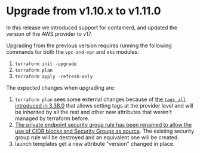 # Upgrade from v1.10.x to v1.11.0

In this release we introduced support for containerd, and updated the version of the AWS provider to v17.

Upgrading from the previous version requires running the following commands for both the `vpc-and-vpn` and `eks` modules:

1. `terraform init -upgrade`
2. `terraform plan`
3. `terraform apply -refresh-only`

The expected changes when upgrading are:

1. `terraform plan` sees some external changes because of [the `tags_all` introduced in 3.38.0](https://registry.terraform.io/providers/hashicorp/aws/latest/docs/guides/resource-tagging#propagating-tags-to-all-resources) that allows setting tags at the provider level and will be inherited by all the rest and other new attributes that weren't managed by terraform before.
2. [The private endpoint security group rule has been renamed to allow the use of CIDR blocks and Security Groups as source](https://github.com/terraform-aws-modules/terraform-aws-eks/blob/master/CHANGELOG.md#v1700---2021-05-28). The existing security group rule will be destroyed and an equivalent one will be created.
3. launch templates get a new attribute "version" changed in place.
